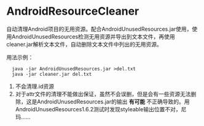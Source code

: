# AndroidResourceCleaner

自动清理Android项目的无用资源。配合AndroidUnusedResources.jar使用，使用AndroidUnusedResources检测无用资源并导出到文本文件，再使用cleaner.jar解析文本文件，自动删除文本文件中列出的无用资源。

用法示例：  
```
  java -jar AndroidUnusedResources.jar >del.txt
  java -jar cleaner.jar del.txt
```
  
 1. 不会清理.id资源
 2. 对于attr文件的清理不能做出保证，虽然不会误删，但是会有一些资源无法删除，这是AndroidUnusedResources.jar的输出 **有可能** 不正确导致的。用AndroidUnusedResources1.6.2测试时发现styleable输出位置不对，尼玛……
